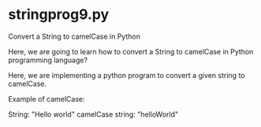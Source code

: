 # stringprog9.py
Convert a String to camelCase in Python

Here, we are going to learn how to convert a String to camelCase in Python programming language?


Here, we are implementing a python program to convert a given string to camelCase.

Example of camelCase:

  String: "Hello world"
    camelCase string: "helloWorld"
